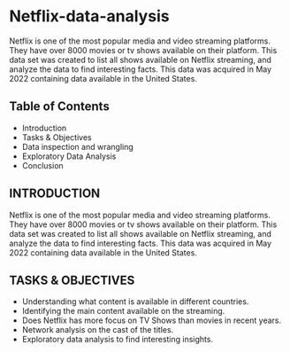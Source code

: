 # Netflix-data-analysis

Netflix is one of the most popular media and video streaming platforms. They have over 8000 movies or tv shows available on their platform. This data set was created to list all shows available on Netflix streaming, and analyze the data to find interesting facts. This data was acquired in May 2022 containing data available in the United States.
## Table of Contents
* Introduction
* Tasks & Objectives
* Data inspection and wrangling
* Exploratory Data Analysis
* Conclusion
## INTRODUCTION
Netflix is one of the most popular media and video streaming platforms. They have over 8000 movies or tv shows available on their platform. This data set was created to list all shows available on Netflix streaming, and analyze the data to find interesting facts. This data was acquired in May 2022 containing data available in the United States.

## TASKS & OBJECTIVES
* Understanding what content is available in different countries.
* Identifying the main content available on the streaming.
* Does Netflix has more focus on TV Shows than movies in recent years.
* Network analysis on the cast of the titles.
* Exploratory data analysis to find interesting insights.
